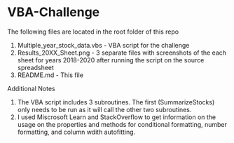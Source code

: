 # VBA-Challenge

The following files are located in the root folder of this repo
1. Multiple_year_stock_data.vbs - VBA script for the challenge
2. Results_20XX_Sheet.png - 3 separate files with screenshots of the each sheet for years 2018-2020 after running the script on the source spreadsheet
3. README.md - This file

Additional Notes
1. The VBA script includes 3 subroutines. The first (SummarizeStocks) only needs to be run as it will call the other two subroutines.
2. I used Miscrosoft Learn and StackOverflow to get information on the usage on the properties and methods for conditional formatting, number formatting, and column wdith autofitting.
